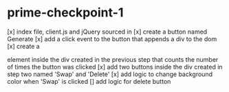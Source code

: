 # prime-checkpoint-1

[x] index file, client.js and jQuery sourced in
[x] create a button named Generate
[x] add a click event to the button that appends a div to the dom
[x] create a <p> element inside the div created in the previous step that counts the number of times the button was clicked
[x] add two buttons inside the div created in step two named 'Swap' and 'Delete'
[x] add logic to change background color when 'Swap' is clicked
[] add logic for delete button